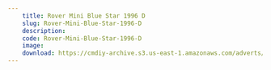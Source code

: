 ```yaml
---
    title: Rover Mini Blue Star 1996 D
    slug: Rover-Mini-Blue-Star-1996-D
    description:
    code: Rover-Mini-Blue-Star-1996-D
    image:
    download: https://cmdiy-archive.s3.us-east-1.amazonaws.com/adverts/documents/Rover+Mini+Blue+Star+1996+D.pdf
---
```

<!-- Content of the page -->

##
        